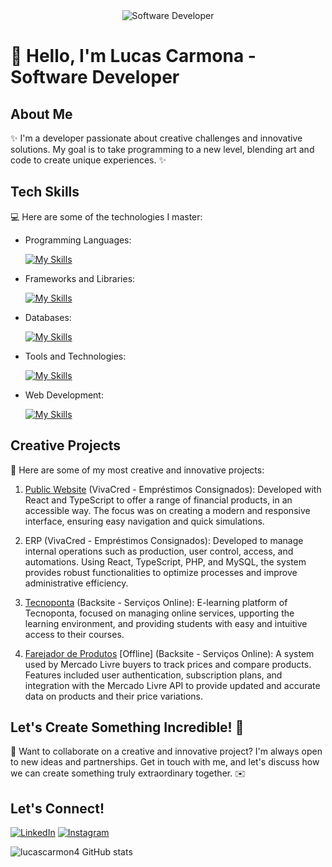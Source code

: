 <div align="center">
  <img src="https://i.pinimg.com/originals/0f/25/e4/0f25e4668c1c7740b5ed41835339d67f.gif" alt="Software Developer">
</div>

# 🚀 Hello, I'm Lucas Carmona - Software Developer 

## About Me

✨ I'm a developer passionate about creative challenges and innovative solutions. My goal is to take programming to a new level, blending art and code to create unique experiences. ✨

## Tech Skills

💻 Here are some of the technologies I master:

-  Programming Languages: 

    [![My Skills](https://skillicons.dev/icons?i=javascript,typescript,php,python,c)](https://skillicons.dev)
- Frameworks and Libraries: 

    [![My Skills](https://skillicons.dev/icons?i=react,nodejs,flask,selenium)](https://skillicons.dev)
- Databases: 

    [![My Skills](https://skillicons.dev/icons?i=mysql,postgresql)](https://skillicons.dev)
- Tools and Technologies: 

    [![My Skills](https://skillicons.dev/icons?i=git,github,vscode)](https://skillicons.dev)
- Web Development:

    [![My Skills](https://skillicons.dev/icons?i=php,html,css,jquery)](https://skillicons.dev) 

## Creative Projects

🎨 Here are some of my most creative and innovative projects:

1. [Public Website](https://vivacredpg.com.br) (VivaCred - Empréstimos Consignados): Developed with React and TypeScript to offer a range of financial products, in an accessible way. The focus was on creating a modern and responsive interface, ensuring easy navigation and quick simulations.

2. ERP (VivaCred - Empréstimos Consignados): Developed to manage internal operations such as production, user control, access, and automations. Using React, TypeScript, PHP, and MySQL, the system provides robust functionalities to optimize processes and improve administrative efficiency.

3. [Tecnoponta](http://aluno.tecnoponta.com.br/) (Backsite - Serviços Online): E-learning platform of Tecnoponta, focused on managing online services, upporting the learning environment, and providing students with easy and intuitive access to their courses.

3. [Farejador de Produtos](https://farejadordeprodutos.com.br/) [Offline] (Backsite - Serviços Online): A system used by Mercado Livre buyers to track prices and compare products. Features included user authentication, subscription plans, and integration with the Mercado Livre API to provide updated and accurate data on products and their price variations.

## Let's Create Something Incredible! 💫

💬 Want to collaborate on a creative and innovative project? I'm always open to new ideas and partnerships. Get in touch with me, and let's discuss how we can create something truly extraordinary together. ✉️

## Let's Connect!

[![LinkedIn](https://img.shields.io/badge/-Lucas-blue?style=flat-square&logo=LinkedIn&logoColor=white&link=https://www.linkedin.com/in/lucas-carmona-neto/)](https://www.linkedin.com/in/lucas-carmona-neto/)
[![Instagram](https://img.shields.io/badge/lucascarmonaneto-purple?style=flat-square&logo=Instagram&logoColor=white&link=https://www.instagram.com/lucascarmonaneto/)](https://www.instagram.com/lucascarmonaneto)


![lucascarmon4 GitHub stats](https://github-readme-stats.vercel.app/api?username=lucascarmon4\&rank_icon=percentile)
